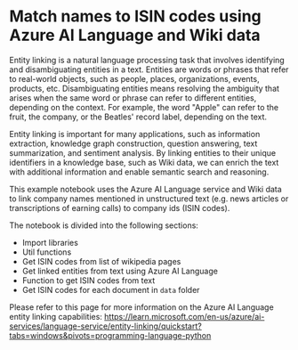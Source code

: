 # Match names to ISIN codes using Azure AI Language and Wiki data

Entity linking is a natural language processing task that involves identifying and disambiguating entities in a text. Entities are words or phrases that refer to real-world objects, such as people, places, organizations, events, products, etc. Disambiguating entities means resolving the ambiguity that arises when the same word or phrase can refer to different entities, depending on the context. For example, the word "Apple" can refer to the fruit, the company, or the Beatles' record label, depending on the text.

Entity linking is important for many applications, such as information extraction, knowledge graph construction, question answering, text summarization, and sentiment analysis. By linking entities to their unique identifiers in a knowledge base, such as Wiki data, we can enrich the text with additional information and enable semantic search and reasoning.

This example notebook uses the Azure AI Language service and Wiki data to link company names mentioned in unstructured text (e.g. news articles or transcriptions of earning calls) to company ids (ISIN codes). 

The notebook is divided into the following sections:

- Import libraries
- Util functions
- Get ISIN codes from list of wikipedia pages
- Get linked entities from text using Azure AI Language
- Function to get ISIN codes from text
- Get ISIN codes for each document in `data` folder

Please refer to this page for more information on the Azure AI Language entity linking capabilities: https://learn.microsoft.com/en-us/azure/ai-services/language-service/entity-linking/quickstart?tabs=windows&pivots=programming-language-python